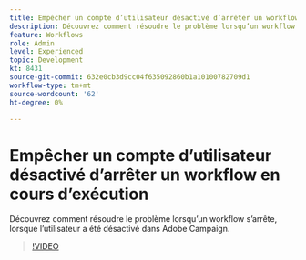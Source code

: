 ```yaml
---
title: Empêcher un compte d’utilisateur désactivé d’arrêter un workflow en cours d’exécution
description: Découvrez comment résoudre le problème lorsqu’un workflow s’arrête, lorsque l’utilisateur a été désactivé dans Adobe Campaign.
feature: Workflows
role: Admin
level: Experienced
topic: Development
kt: 8431
source-git-commit: 632e0cb3d9cc04f635092860b1a10100782709d1
workflow-type: tm+mt
source-wordcount: '62'
ht-degree: 0%

---
```



# Empêcher un compte d’utilisateur désactivé d’arrêter un workflow en cours d’exécution

Découvrez comment résoudre le problème lorsqu’un workflow s’arrête, lorsque l’utilisateur a été désactivé dans Adobe Campaign.

>[!VIDEO](https://video.tv.adobe.com/v/335988?quality=12)
